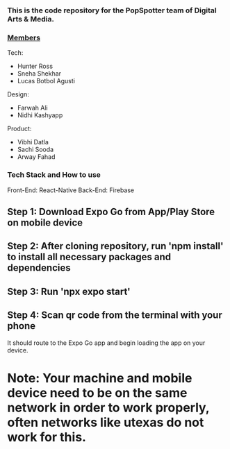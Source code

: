 ### This is the code repository for the PopSpotter team of Digital Arts & Media.

### <ins>Members</ins>
Tech:
- Hunter Ross
- Sneha Shekhar
- Lucas Botbol Agusti

Design:
- Farwah Ali
- Nidhi Kashyapp

Product:
- Vibhi Datla
- Sachi Sooda
- Arway Fahad

### Tech Stack and How to use

Front-End: React-Native
Back-End: Firebase

## Step 1: Download Expo Go from App/Play Store on mobile device
## Step 2: After cloning repository, run 'npm install' to install all necessary packages and dependencies
## Step 3: Run 'npx expo start'
## Step 4: Scan qr code from the terminal with your phone
It should route to the Expo Go app and begin loading the app on your device.
# Note: Your machine and mobile device need to be on the same network in order to work properly, often networks like utexas do not work for this.